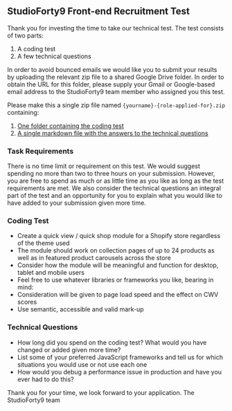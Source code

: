 ## StudioForty9 Front-end Recruitment Test

Thank you for investing the time to take our technical test. The test consists of two parts:

1. A coding test
2. A few technical questions

In order to avoid bounced emails we would like you to submit your results by uploading the relevant zip file to a shared Google Drive folder. 
In order to obtain the URL for this folder, please supply your Gmail or Google-based email address to the StudioForty9 team member who assigned you this test.

Please make this a single zip file named `{yourname}-{role-applied-for}.zip` containing:

1. [One folder containing the coding test](#coding-test)
2. [A single markdown file with the answers to the technical questions](#technical-questions)

### Task Requirements

There is no time limit or requirement on this test. 
We would suggest spending no more than two to three hours on your submission. However, you are free to spend as much or as little time as you like as long as the test requirements are met.
We also consider the technical questions an integral part of the test and an opportunity for you to explain what you would like to have added to your submission given more time.

### Coding Test

* Create a quick view / quick shop module for a Shopify store regardless of the theme used
* The module should work on collection pages of up to 24 products as well as in featured product carousels across the store
* Consider how the module will be meaningful and function for desktop, tablet and mobile users
* Feel free to use whatever libraries or frameworks you like, bearing in mind:
* Consideration will be given to page load speed and the effect on CWV scores
* Use semantic, accessible and valid mark-up

### Technical Questions

* How long did you spend on the coding test? What would you have changed or added given more time?
* List some of your preferred JavaScript frameworks and tell us for which situations you would use or not use each one
* How would you debug a performance issue in production and have you ever had to do this?

Thank you for your time, we look forward to your application.
The StudioForty9 team
